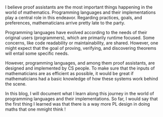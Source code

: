 

I believe proof assistants are the most important things happening in the world of mathematics. Programming languages and their implementations play a central role in this endeavor. Regarding practices, goals, and preferences, mathematicians arrive pretty late to the party. 

Programming languages have evolved according to the needs of their original users (programmers), which are primarily runtime focused. Some concerns, like code readability or maintainability, are shared. However, one might expect that the goal of proving, verifying, and discovering theorems will entail some specific needs. 

However, programming languages, and among them proof assistants, are designed and implemented by CS people. To make sure that the inputs of mathematicians are as efficient as possible, it would be great if mathematicians had a basic knowledge of how these systems work behind the scene. 

In this blog, I will document what I learn along this journey in the world of programming languages and their implementations. So far, I would say that the first thing I learned was that there is a way more PL design in doing maths that one mmight think !
